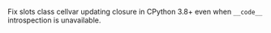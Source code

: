 Fix slots class cellvar updating closure in CPython 3.8+ even when `__code__`
introspection is unavailable.
